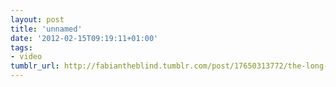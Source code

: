 ```yaml
---
layout: post
title: 'unnamed'
date: '2012-02-15T09:19:11+01:00'
tags:
- video
tumblr_url: http://fabiantheblind.tumblr.com/post/17650313772/the-long-run-kolloquiums-prasentation-von-fabian
---
```


